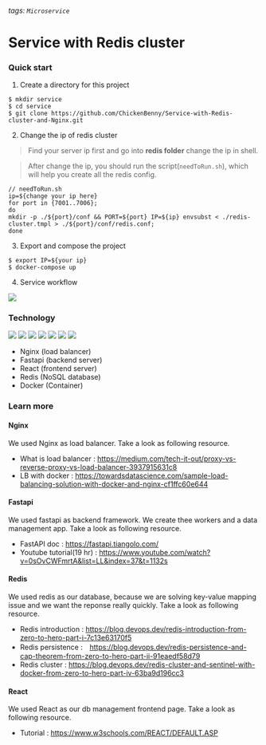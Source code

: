 ###### tags: `Microservice`
# Service with Redis cluster  
### Quick start
1. Create a directory for this project
```
$ mkdir service
$ cd service
$ git clone https://github.com/ChickenBenny/Service-with-Redis-cluster-and-Nginx.git
```
2. Change the ip of redis cluster
> Find your server ip first and go into **redis folder** change the ip in shell.

> After change the ip, you should run the script(```needToRun.sh```), which will help you create all the redis config.
```
// needToRun.sh
ip=${change your ip here}
for port in {7001..7006}; 
do 
mkdir -p ./${port}/conf && PORT=${port} IP=${ip} envsubst < ./redis-cluster.tmpl > ./${port}/conf/redis.conf; 
done
```
3. Export and compose the project

```
$ export IP=${your ip}
$ docker-compose up
```

4. Service workflow

 ![](https://i.imgur.com/WHOLyjb.png)




### Technology
<p align="left">
<img src="https://www.vectorlogo.zone/logos/python/python-icon.svg" />
<img src="https://www.vectorlogo.zone/logos/reactjs/reactjs-icon.svg" />
<img src="https://www.vectorlogo.zone/logos/javascript/javascript-icon.svg"/>
<img src="https://www.vectorlogo.zone/logos/w3_html5/w3_html5-icon.svg" />
<img src="https://www.vectorlogo.zone/logos/w3_css/w3_css-icon.svg" />
<img src="https://www.vectorlogo.zone/logos/redis/redis-icon.svg" />
<img src="https://www.vectorlogo.zone/logos/docker/docker-icon.svg" />
</p>

* Nginx (load balancer)
* Fastapi (backend server)
* React (frontend server)
* Redis (NoSQL database)
* Docker (Container)

### Learn more
#### Nginx
We used Nginx as load balancer. Take a look as following resource.
* What is load balancer : https://medium.com/tech-it-out/proxy-vs-reverse-proxy-vs-load-balancer-3937915631c8
* LB with docker : https://towardsdatascience.com/sample-load-balancing-solution-with-docker-and-nginx-cf1ffc60e644

#### Fastapi
We used fastapi as backend framework. We create thee workers and a data management app. Take a look as following resource.
* FastAPI doc : https://fastapi.tiangolo.com/
* Youtube tutorial(19 hr) : https://www.youtube.com/watch?v=0sOvCWFmrtA&list=LL&index=37&t=1132s

#### Redis
We used redis as our database, because we are solving key-value mapping issue and we want the reponse really quickly. Take a look as following resource.
* Redis introduction : https://blog.devops.dev/redis-introduction-from-zero-to-hero-part-i-7c13e63170f5
* Redis persistence :　https://blog.devops.dev/redis-persistence-and-cap-theorem-from-zero-to-hero-part-ii-91eaedf58d79
* Redis cluster : https://blog.devops.dev/redis-cluster-and-sentinel-with-docker-from-zero-to-hero-part-iv-63ba9d196cc3

#### React
We used React as our db management frontend page. Take a look as following resource.
* Tutorial : https://www.w3schools.com/REACT/DEFAULT.ASP

